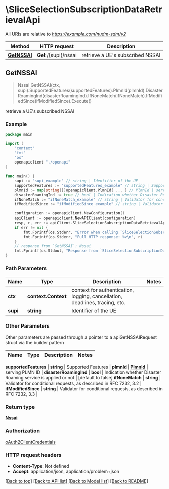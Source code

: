 # \SliceSelectionSubscriptionDataRetrievalApi

All URIs are relative to *https://example.com/nudm-sdm/v2*

Method | HTTP request | Description
------------- | ------------- | -------------
[**GetNSSAI**](SliceSelectionSubscriptionDataRetrievalApi.md#GetNSSAI) | **Get** /{supi}/nssai | retrieve a UE&#39;s subscribed NSSAI



## GetNSSAI

> Nssai GetNSSAI(ctx, supi).SupportedFeatures(supportedFeatures).PlmnId(plmnId).DisasterRoamingInd(disasterRoamingInd).IfNoneMatch(ifNoneMatch).IfModifiedSince(ifModifiedSince).Execute()

retrieve a UE's subscribed NSSAI

### Example

```go
package main

import (
    "context"
    "fmt"
    "os"
    openapiclient "./openapi"
)

func main() {
    supi := "supi_example" // string | Identifier of the UE
    supportedFeatures := "supportedFeatures_example" // string | Supported Features (optional)
    plmnId := map[string][]openapiclient.PlmnId{ ... } // PlmnId | serving PLMN ID (optional)
    disasterRoamingInd := true // bool | Indication whether Disaster Roaming service is applied or not (optional) (default to false)
    ifNoneMatch := "ifNoneMatch_example" // string | Validator for conditional requests, as described in RFC 7232, 3.2 (optional)
    ifModifiedSince := "ifModifiedSince_example" // string | Validator for conditional requests, as described in RFC 7232, 3.3 (optional)

    configuration := openapiclient.NewConfiguration()
    apiClient := openapiclient.NewAPIClient(configuration)
    resp, r, err := apiClient.SliceSelectionSubscriptionDataRetrievalApi.GetNSSAI(context.Background(), supi).SupportedFeatures(supportedFeatures).PlmnId(plmnId).DisasterRoamingInd(disasterRoamingInd).IfNoneMatch(ifNoneMatch).IfModifiedSince(ifModifiedSince).Execute()
    if err != nil {
        fmt.Fprintf(os.Stderr, "Error when calling `SliceSelectionSubscriptionDataRetrievalApi.GetNSSAI``: %v\n", err)
        fmt.Fprintf(os.Stderr, "Full HTTP response: %v\n", r)
    }
    // response from `GetNSSAI`: Nssai
    fmt.Fprintf(os.Stdout, "Response from `SliceSelectionSubscriptionDataRetrievalApi.GetNSSAI`: %v\n", resp)
}
```

### Path Parameters


Name | Type | Description  | Notes
------------- | ------------- | ------------- | -------------
**ctx** | **context.Context** | context for authentication, logging, cancellation, deadlines, tracing, etc.
**supi** | **string** | Identifier of the UE | 

### Other Parameters

Other parameters are passed through a pointer to a apiGetNSSAIRequest struct via the builder pattern


Name | Type | Description  | Notes
------------- | ------------- | ------------- | -------------

 **supportedFeatures** | **string** | Supported Features | 
 **plmnId** | [**PlmnId**](PlmnId.md) | serving PLMN ID | 
 **disasterRoamingInd** | **bool** | Indication whether Disaster Roaming service is applied or not | [default to false]
 **ifNoneMatch** | **string** | Validator for conditional requests, as described in RFC 7232, 3.2 | 
 **ifModifiedSince** | **string** | Validator for conditional requests, as described in RFC 7232, 3.3 | 

### Return type

[**Nssai**](Nssai.md)

### Authorization

[oAuth2ClientCredentials](../README.md#oAuth2ClientCredentials)

### HTTP request headers

- **Content-Type**: Not defined
- **Accept**: application/json, application/problem+json

[[Back to top]](#) [[Back to API list]](../README.md#documentation-for-api-endpoints)
[[Back to Model list]](../README.md#documentation-for-models)
[[Back to README]](../README.md)

